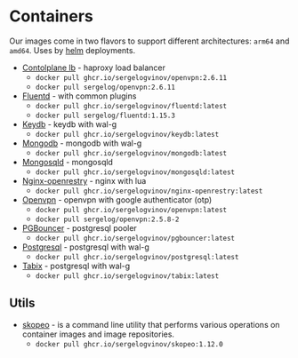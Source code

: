 # Containers

Our images come in two flavors to support different architectures: `arm64` and `amd64`.
Uses by [helm](https://github.com/sergelogvinov/helm-charts) deployments.

* [Contolplane lb](contolplane-lb) - haproxy load balancer
    * `docker pull ghcr.io/sergelogvinov/openvpn:2.6.11`
    * `docker pull sergelog/openvpn:2.6.11`
* [Fluentd](fluentd) - with common plugins
    * `docker pull ghcr.io/sergelogvinov/fluentd:latest`
    * `docker pull sergelog/fluentd:1.15.3`
* [Keydb](keydb) - keydb with wal-g
    * `docker pull ghcr.io/sergelogvinov/keydb:latest`
* [Mongodb](mongodb) - mongodb with wal-g
    * `docker pull ghcr.io/sergelogvinov/mongodb:latest`
* [Mongosqld](mongosqld) - mongosqld
    * `docker pull ghcr.io/sergelogvinov/mongosqld:latest`
* [Nginx-openrestry](nginx-openrestry) - nginx with lua
    * `docker pull ghcr.io/sergelogvinov/nginx-openrestry:latest`
* [Openvpn](openvpn) - openvpn with google authenticator (otp)
    * `docker pull ghcr.io/sergelogvinov/openvpn:latest`
    * `docker pull sergelog/openvpn:2.5.8-2`
* [PGBouncer](pgbouncer) - postgresql pooler
    * `docker pull ghcr.io/sergelogvinov/pgbouncer:latest`
* [Postgresql](postgresql) - postgresql with wal-g
    * `docker pull ghcr.io/sergelogvinov/postgresql:latest`
* [Tabix](tabix) - postgresql with wal-g
    * `docker pull ghcr.io/sergelogvinov/tabix:latest`

## Utils

* [skopeo](skopeo) - is a command line utility that performs various operations on container images and image repositories.
    * `docker pull ghcr.io/sergelogvinov/skopeo:1.12.0`
